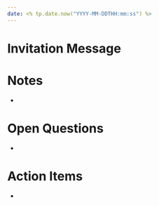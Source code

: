 ```yaml
---
date: <% tp.date.now("YYYY-MM-DDTHH:mm:ss") %>
---
```


# Invitation Message


# Notes
- 


# Open Questions
- 


# Action Items
- 
